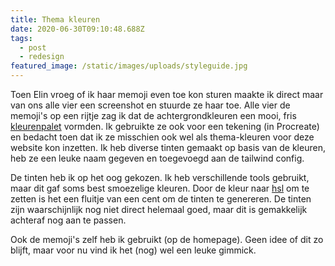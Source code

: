 ```yaml
---
title: Thema kleuren
date: 2020-06-30T09:10:48.688Z
tags:
  - post
  - redesign
featured_image: /static/images/uploads/styleguide.jpg
---
```

Toen Elin vroeg of ik haar memoji even toe kon sturen maakte ik direct maar van ons alle vier een screenshot en stuurde ze haar toe. Alle vier de memoji's op een rijtje zag ik dat de achtergrondkleuren een mooi, fris [kleurenpalet](https://coolors.co/fed9a2-dacefc-ffc5d4-c2ebfd) vormden. Ik gebruikte ze ook voor een tekening (in Procreate) en bedacht toen dat ik ze misschien ook wel als thema-kleuren voor deze website kon inzetten. Ik heb diverse tinten gemaakt op basis van de kleuren, heb ze een leuke naam gegeven en toegevoegd aan de tailwind config.

De tinten heb ik op het oog gekozen. Ik heb verschillende tools gebruikt, maar dit gaf soms best smoezelige kleuren. Door de kleur naar [hsl](https://www.w3schools.com/colors/colors_hsl.asp) om te zetten is het een fluitje van een cent om de tinten te genereren. De tinten zijn waarschijnlijk nog niet direct helemaal goed, maar dit is gemakkelijk achteraf nog aan te passen.

Ook de memoji's zelf heb ik gebruikt (op de homepage). Geen idee of dit zo blijft, maar voor nu vind ik het (nog) wel een leuke gimmick.
